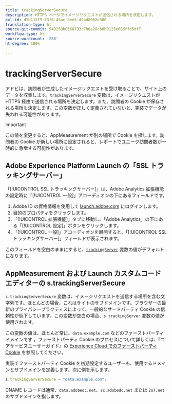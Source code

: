 ```yaml
---
title: trackingServerSecure
description: HTTPS ページでイメージリクエストが送信される場所を決定します。
exl-id: d5b112f9-f3f6-43ac-8ee5-d9ad8062e380
translation-type: ht
source-git-commit: 549258b0168733c7b0e28cb8b9125e68dffd5df7
workflow-type: ht
source-wordcount: '288'
ht-degree: 100%

---
```


# trackingServerSecure

アドビは、訪問者が生成したイメージリクエストを受け取ることで、サイト上のデータを収集します。`trackingServerSecure` 変数は、イメージリクエストが HTTPS 経由で送信される場所を決定します。また、訪問者の Cookie が保存される場所も決定します。この変数が正しく定義されていないと、実装でデータが失われる可能性があります。

>[!IMPORTANT]
>
> この値を変更すると、AppMeasurement が別の場所で Cookie を探します。訪問者の Cookie が新しい場所に設定されると、レポートでユニーク訪問者数が一時的に急増する可能性があります。

## Adobe Experience Platform Launch の「SSL トラッキングサーバー」

「[!UICONTROL SSL トラッキングサーバー]」は、Adobe Analytics 拡張機能の設定時に「[!UICONTROL 一般]」アコーディオンの下にあるフィールドです。

1. Adobe ID の資格情報を使用して [launch.adobe.com](https://launch.adobe.com) にログインします。
2. 目的のプロパティをクリックします。
3. 「[!UICONTROL 拡張機能]」タブに移動し、「Adobe Analytics」の下にある「[!UICONTROL 設定]」ボタンをクリックします。
4. 「[!UICONTROL 一般]」アコーディオンを展開すると、「[!UICONTROL SSL トラッキングサーバー]」フィールドが表示されます。

このフィールドを空白のままにすると、[`trackingServer`](trackingserver.md) 変数の値がデフォルトになります。

## AppMeasurement および Launch カスタムコードエディターの s.trackingServerSecure

`s.trackingServerSecure` 変数は、イメージリクエストを送信する場所を含む文字列です。ほとんどの場合、これはサイトのサブドメインです。ブラウザーの最新のプライバシープラクティスによって、一般的なサードパーティ Cookie の信頼性が低下しています。この変数が空白の場合、`s.trackingServer` 変数の値が使用されます。

この変数の値は、ほとんど常に、`data.example.com` などのファーストパーティドメインです 。ファーストパーティ Cookie のプロセスについて詳しくは、『コアサービスユーザーガイド』の [Experience Cloud でのファーストパーティ Cookie](https://docs.adobe.com/content/help/ja-JP/core-services/interface/ec-cookies/cookies-first-party.html) を参照してください。

実装でファーストパーティ Cookie を初期設定するユーザーも、使用するドメインとサブドメインを定義します。次に例を示します。

```js
s.trackingServerSecure = "data.example.com";
```

CNAME レコードは通常、`data.adobedc.net`、`sc.adobedc.net` または `2o7.net` のサブドメインを指します。
